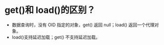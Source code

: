# get()和 load()的区别？

* 数据查询时，没有 OID 指定的对象，get() 返回 null；load() 返回一个代理对象。
* load()支持延迟加载；get() 不支持延迟加载。

‍
